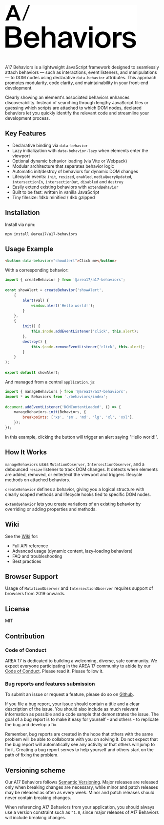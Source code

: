 ![Alt text](logo.png?raw=true "A17 Behaviors")

&nbsp;

A17 Behaviors is a lightweight JavaScript framework designed to seamlessly attach behaviors — such as interactions, event listeners, and manipulations — to DOM nodes using declarative `data-behavior` attributes. This approach promotes modularity, code clarity, and maintainability in your front-end development.

Clearly showing an element's associated behaviors enhances discoverability. Instead of searching through lengthy JavaScript files or guessing which scripts are attached to which DOM nodes, declared behaviors let you quickly identify the relevant code and streamline your development process.

## Key Features

- Declarative binding via `data-behavior`
- Lazy initialization with `data-behavior-lazy` when elements enter the viewport
- Optional dynamic behavior loading (via Vite or Webpack)
- Modular architecture that separates behavior logic
- Automatic init/destroy of behaviors for dynamic DOM changes
- Lifecycle events: `init`, `resized`, `enabled`, `mediaQueryUpdated`, `intersectionIn`, `intersectionOut`, `disabled` and `destroy`
- Easily extend existing behaviors with `extendBehavior`
- Built to be fast: written in vanilla JavaScript
- Tiny filesize: 14kb minified / 4kb gzipped

## Installation

Install via npm:

```shell
npm install @area17/a17-behaviors
```

## Usage Example

```html
<button data-behavior="showAlert">Click me</button>
```

With a corresponding behavior:

```JavaScript
import { createBehavior } from '@area17/a17-behaviors';

const showAlert = createBehavior('showAlert',
    {
        alert(val) {
            window.alert('Hello world!');
        }
    },
    {
        init() {
            this.$node.addEventListener('click', this.alert);
        },
        destroy() {
            this.$node.removeEventListener('click', this.alert);
        }
    }
);

export default showAlert;
```

And managed from a central `application.js`:

```JavaScript
import { manageBehaviors } from '@area17/a17-behaviors';
import * as Behaviors from './behaviors/index';

document.addEventListener('DOMContentLoaded', () => {
    manageBehaviors.init(Behaviors, {
        breakpoints: ['xs', 'sm', 'md', 'lg', 'xl', 'xxl'],
    });
});
```

In this example, clicking the button will trigger an alert saying "Hello world!".

## How It Works

`manageBehaviors` uses `MutationObserver`, `IntersectionObserver`, and a debounced `resize` listener to track DOM changes. It detects when elements are added, removed, or enter/exit the viewport and triggers lifecycle methods on attached behaviors.

`createBehavior` defines a behavior, giving you a logical structure with clearly scoped methods and lifecycle hooks tied to specific DOM nodes.

`extendBehavior` lets you create variations of an existing behavior by overriding or adding properties and methods.

## Wiki

See the [Wiki](https://github.com/area17/a17-behaviors/wiki) for:

- Full API reference
- Advanced usage (dynamic content, lazy-loading behaviors)
- FAQ and troubleshooting
- Best practices

## Browser Support

Usage of `MutationObserver` and `IntersectionObserver` requires support of browsers from 2019 onwards.

## License

MIT

## Contribution

### Code of Conduct

AREA 17 is dedicated to building a welcoming, diverse, safe community. We expect everyone participating in the AREA 17 community to abide by our [Code of Conduct](CODE_OF_CONDUCT.md). Please read it. Please follow it.

### Bug reports and features submission

To submit an issue or request a feature, please do so on [Github](https://github.com/area17/a17-behaviors/issues).

If you file a bug report, your issue should contain a title and a clear description of the issue. You should also include as much relevant information as possible and a code sample that demonstrates the issue. The goal of a bug report is to make it easy for yourself - and others - to replicate the bug and develop a fix.

Remember, bug reports are created in the hope that others with the same problem will be able to collaborate with you on solving it. Do not expect that the bug report will automatically see any activity or that others will jump to fix it. Creating a bug report serves to help yourself and others start on the path of fixing the problem.

## Versioning scheme

Our A17 Behaviors follows [Semantic Versioning](https://semver.org/). Major releases are released only when breaking changes are necessary, while minor and patch releases may be released as often as every week. Minor and patch releases should never contain breaking changes.

When referencing A17 Behaviors from your application, you should always use a version constraint such as `^1.0`, since major releases of A17 Behaviors will include breaking changes.

